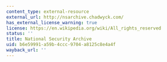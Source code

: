 ```yaml
---
content_type: external-resource
external_url: http://nsarchive.chadwyck.com/
has_external_license_warning: true
license: https://en.wikipedia.org/wiki/All_rights_reserved
status: ''
title: National Security Archive
uid: b6e59991-a59b-4ccc-9704-a8125c8e4a4f
wayback_url: ''
---
```

